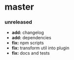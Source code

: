 # master

### unreleased
- **add:** changelog
- **add:** dependencies
- **fix:** npm scripts
- **fix:** transform util into plugin
- **fix:** docs and tests